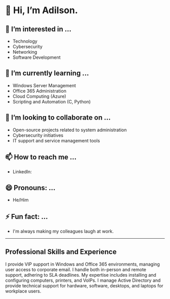 # 👋 Hi, I’m Adilson.

## 👀 I’m interested in ...
- Technology
- Cybersecurity
- Networking
- Software Development

## 🌱 I’m currently learning ...
- Windows Server Management
- Office 365 Administration
- Cloud Computing (Azure)
- Scripting and Automation (C, Python)

## 💞️ I’m looking to collaborate on ...
- Open-source projects related to system administration
- Cybersecurity initiatives
- IT support and service management tools

## 📫 How to reach me ...
- LinkedIn:

## 😄 Pronouns: ...
- He/Him

## ⚡ Fun fact: ...
- I'm always making my colleagues laugh at work.

---

## Professional Skills and Experience

I provide VIP support in Windows and Office 365 environments, managing user access to corporate email. 
I handle both in-person and remote support, adhering to SLA deadlines. My expertise includes installing and configuring computers, printers, and VoIPs. 
I manage Active Directory and provide technical support for hardware, software, desktops, and laptops for workplace users.
